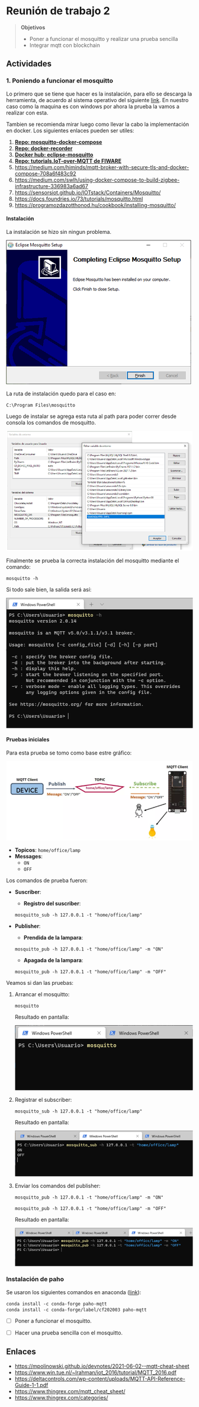 # Reunión de trabajo 2

> **Objetivos**
> * Poner a funcionar el mosquitto y realizar una prueba sencilla
> * Integrar mqtt con blockchain


## Actividades

### 1. Poniendo a funcionar el mosquitto

Lo primero que se tiene que hacer es la instalación, para ello se descarga la herramienta, de acuerdo al sistema operativo del siguiente [link](https://mosquitto.org/download/). En nuestro caso como la maquina es con windows por ahora la prueba la vamos a realizar con esta.

Tambien se recomienda mirar luego como llevar la cabo la implementación en docker. Los siguientes enlaces pueden ser utiles:
1. [**Repo: mosquitto-docker-compose**](https://github.com/vvatelot/mosquitto-docker-compose)
2. [**Repo: docker-recorder**](https://github.com/owntracks/docker-recorder)
3. [**Docker hub: eclipse-mosquitto**](https://hub.docker.com/_/eclipse-mosquitto)
4. [**Repo: tutorials.IoT-over-MQTT de FIWARE**](https://github.com/FIWARE/tutorials.IoT-over-MQTT)
5. https://medium.com/himinds/mqtt-broker-with-secure-tls-and-docker-compose-708a6f483c92
6. https://medium.com/swlh/using-docker-compose-to-build-zigbee-infrastructure-336983a6ad67
7. https://sensorsiot.github.io/IOTstack/Containers/Mosquitto/
8. https://docs.foundries.io/73/tutorials/mosquitto.html
9. https://programozdazotthonod.hu/cookbook/installing-mosquitto/

#### Instalación

La instalación se hizo sin ningun problema.

![instalacion_ok](mosquito_install.png)

La ruta de instalación quedo para el caso en: 

```
C:\Program Files\mosquitto
```

Luego de instalar se agrega esta ruta al path para poder correr desde consola los comandos de mosquitto.

![enviroment_mosquitto](enviroment_mosquitto.png)

Finalmente se prueba la correcta instalación del mosquitto mediante el comando:

```
mosquitto -h
```

Si todo sale bien, la salida será así:

![test_mosquitto](test_mosquitto.png)


#### Pruebas iniciales

Para esta prueba se tomo como base estre gráfico:

![test](test.png)


* **Topicos**: ```home/office/lamp```
* **Messages**: 
  * ```ON```
  * ```OFF```

Los comandos de prueba fueron:

* **Suscriber**:

  * **Registro del suscriber**:
  
  ```
  mosquitto_sub -h 127.0.0.1 -t "home/office/lamp"
  ```

* **Publisher**:
  * **Prendida de la lampara**: 
  
  ```
  mosquitto_pub -h 127.0.0.1 -t "home/office/lamp" -m "ON"
  ```

  * **Apagada de la lampara**:

  ```
  mosquitto_pub -h 127.0.0.1 -t "home/office/lamp" -m "OFF"
  ```

Veamos si dan las pruebas:

1. Arrancar el mosquitto:
   
   ```
   mosquitto
   ```

   Resultado en pantalla:

   ![run_broker](run_broker.png)

2. Registrar el subscriber:
   
    ```
    mosquitto_sub -h 127.0.0.1 -t "home/office/lamp"
    ```

    Resultado en pantalla:

    ![cliente_sub](cliente_sub.png)

3. Enviar los comandos del publisher:
   

   ```
   mosquitto_pub -h 127.0.0.1 -t "home/office/lamp" -m "ON"
   ```
   
   ```
   mosquitto_pub -h 127.0.0.1 -t "home/office/lamp" -m "OFF"
   ```

   Resultado en pantalla:

   ![cliente_pub](cliente_pub.png)

### Instalación de paho

Se usaron los siguientes comandos en anaconda ([link](https://anaconda.org/conda-forge/paho-mqtt)):

```
conda install -c conda-forge paho-mqtt
conda install -c conda-forge/label/cf202003 paho-mqtt
```



- [ ] Poner a funcionar el mosquitto.
- [ ] Hacer una prueba sencilla con el mosquitto.



## Enlaces

* https://mpolinowski.github.io/devnotes/2021-06-02--mqtt-cheat-sheet
* https://www.win.tue.nl/~lrahman/iot_2016/tutorial/MQTT_2016.pdf
* https://deltacontrols.com/wp-content/uploads/MQTT-API-Reference-Guide-1-1.pdf
* https://www.thingrex.com/mqtt_cheat_sheet/
* https://www.thingrex.com/categories/